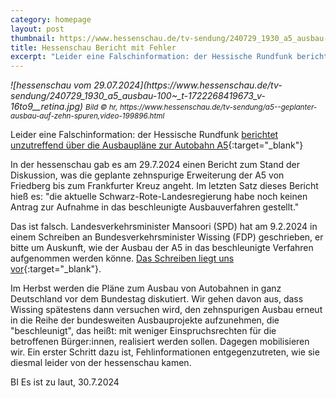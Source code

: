 ```yaml
---
category: homepage
layout: post
thumbnail: https://www.hessenschau.de/tv-sendung/240729_1930_a5_ausbau-100~_t-1722268419673_v-16to9__retina.jpg
title: Hessenschau Bericht mit Fehler
excerpt: "Leider eine Falschinformation: der Hessische Rundfunk berichtet unzutreffend über die Ausbaupläne zur Autobahn A5"
---
```


<em class="small left">
![hessenschau vom 29.07.2024](https://www.hessenschau.de/tv-sendung/240729_1930_a5_ausbau-100~_t-1722268419673_v-16to9__retina.jpg)
<small>Bild © hr, https://www.hessenschau.de/tv-sendung/a5--geplanter-ausbau-auf-zehn-spuren,video-199896.html</small>
</em>

Leider eine Falschinformation: der Hessische Rundfunk [berichtet unzutreffend über die Ausbaupläne zur Autobahn A5](https://www.hessenschau.de/tv-sendung/a5--geplanter-ausbau-auf-zehn-spuren,video-199896.html){:target="_blank"}

In der hessenschau gab es am 29.7.2024 einen Bericht zum Stand der Diskussion, was die geplante zehnspurige Erweiterung der A5 von Friedberg bis zum Frankfurter Kreuz angeht. Im letzten Satz dieses Bericht hieß es: "die aktuelle Schwarz-Rote-Landesregierung habe noch keinen Antrag zur Aufnahme in das beschleunigte Ausbauverfahren gestellt."

Das ist falsch. Landesverkehrsminister Mansoori (SPD) hat am 9.2.2024 in einem Schreiben an Bundesverkehrsminister Wissing (FDP) geschrieben, er bitte um Auskunft, wie der Ausbau der A5 in das beschleunigte Verfahren aufgenommen werden könne. [Das Schreiben liegt uns vor](/assets/2024-07-31/Schreiben-Mansoori-an-Wissing.jpeg){:target="_blank"}.

Im Herbst werden die Pläne zum Ausbau von Autobahnen in ganz Deutschland vor dem Bundestag diskutiert. Wir gehen davon aus, dass Wissing spätestens dann versuchen wird, den zehnspurigen Ausbau erneut in die Reihe der bundesweiten Ausbauprojekte aufzunehmen, die "beschleunigt", das heißt: mit weniger Einspruchsrechten für die betroffenen Bürger:innen, realisiert werden sollen. Dagegen mobilisieren wir. Ein erster Schritt dazu ist, Fehlinformationen entgegenzutreten, wie sie diesmal leider von der hessenschau kamen.

BI Es ist zu laut,
30.7.2024
